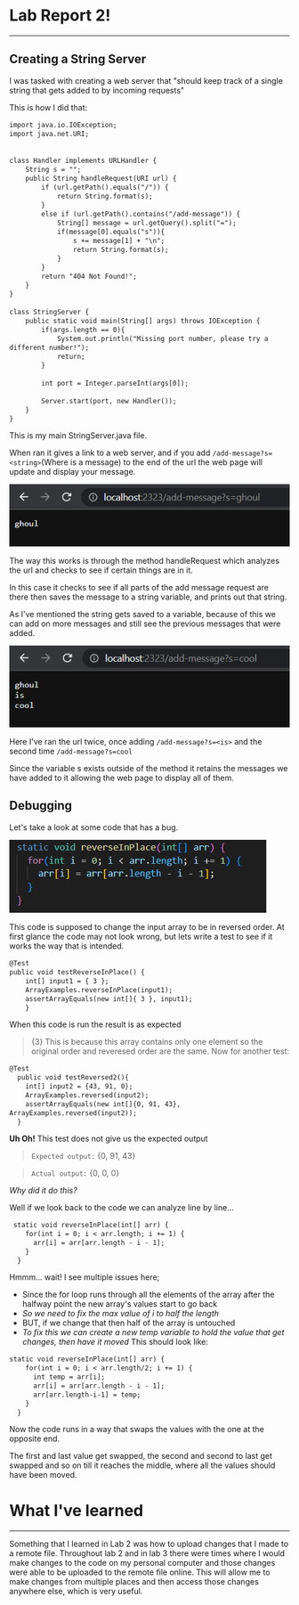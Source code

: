 Lab Report 2!
===

---
Creating a String Server
---


I was tasked with creating a web server that "should keep track of a single string that gets added to by incoming requests"

This is how I did that:

```
import java.io.IOException;
import java.net.URI;


class Handler implements URLHandler {
    String s = "";
    public String handleRequest(URI url) {
        if (url.getPath().equals("/")) {
            return String.format(s);
        }
        else if (url.getPath().contains("/add-message")) {
            String[] message = url.getQuery().split("=");
            if(message[0].equals("s")){
                s += message[1] + "\n";
                return String.format(s);
            }  
        }
        return "404 Not Found!";
    }
}

class StringServer {
    public static void main(String[] args) throws IOException {
        if(args.length == 0){
            System.out.println("Missing port number, please try a different number!");
            return;
        }

        int port = Integer.parseInt(args[0]);

        Server.start(port, new Handler());
    }
}
```

This is my main StringServer.java file.

When ran it gives a link to a web server, and if you add `/add-message?s=<string>`(Where <string> is a message) to the end of the url 
the web page will update and display your message. 
	
![added 1 message](ghoul-message.png)

The way this works is through the method handleRequest which analyzes the url and checks to see if certain things are in it.
	
In this case it checks to see if all parts of the add message request are there then saves the message to a string variable, and prints out that string.
	
As I've mentioned the string gets saved to a variable, because of this we can add on more messages and still see the previous messages that were added.
	
![more messages added](3-messages.png)
	
Here I've ran the url twice, once adding `/add-message?s=<is>` and the second time `/add-message?s=cool` 

Since the variable s exists outside of the method it retains the messages we have added to it allowing the web page to display all of them. 



Debugging
---

Let's take a look at some code that has a bug. 

![Code w/ some Bugs](code-with-bug.png)

This code is supposed to change the input array to be in reversed order.
At first glance the code may not look wrong, but lets write a test to see if it works the way that is intended. 
```
@Test 
public void testReverseInPlace() {
    int[] input1 = { 3 };
    ArrayExamples.reverseInPlace(input1);
    assertArrayEquals(new int[]{ 3 }, input1);
	}
 ```

When this code is run the result is as expected
> {3}
This is because this array contains only one element so the original order and reveresed order are the same.
Now for another test:
```
@Test
  public void testReversed2(){
    int[] input2 = {43, 91, 0};
    ArrayExamples.reversed(input2);
    assertArrayEquals(new int[]{0, 91, 43}, ArrayExamples.reversed(input2));
  }
```

**Uh Oh!** This test does not give us the expected output
>`Expected output:`
>	{0, 91, 43}

>`Actual output:`
>	{0, 0, 0}	

*Why did it do this?*

Well if we look back to the code we can analyze line by line...
```
 static void reverseInPlace(int[] arr) {
    for(int i = 0; i < arr.length; i += 1) {
      arr[i] = arr[arr.length - i - 1];
    }
  }
```
Hmmm... wait! I see multiple issues here; 
- Since the for loop runs through all the elements of the array after the halfway point the new array's values start to go back
- *So we need to fix the max value of i to half the length*
- BUT, if we change that then half of the array is untouched
- *To fix this we can create a new temp variable to hold the value that get changes, then have it moved*
This should look like:
```
static void reverseInPlace(int[] arr) {
    for(int i = 0; i < arr.length/2; i += 1) {
      int temp = arr[i];
      arr[i] = arr[arr.length - i - 1];
      arr[arr.length-i-1] = temp;
    }
  }
```
Now the code runs in a way that swaps the values with the one at the opposite end.

The first and last value get swapped, the second and second to last get swapped and so on till it reaches the middle, where all the values should have been moved.

What I've learned
===

---

Something that I learned in Lab 2 was how to upload changes that I made to a remote file. Throughout lab 2 and in lab 3 there were times where I would make changes to the code on my personal computer and those changes were able to be uploaded to the remote file online. This will allow me to make changes from multiple places and then access those changes anywhere else, which is very useful. 

